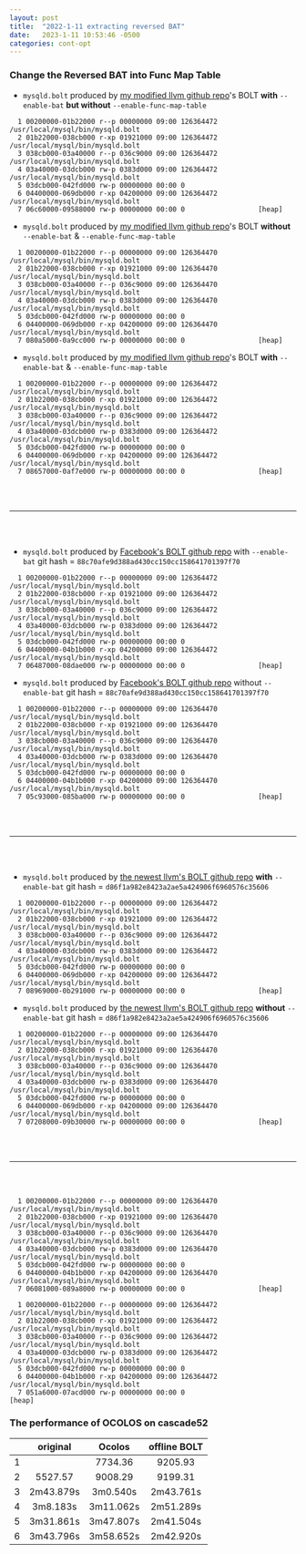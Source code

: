 ```yaml
---
layout: post
title:  "2022-1-11 extracting reversed BAT"
date:   2023-1-11 10:53:46 -0500
categories: cont-opt 
---
```

### Change the Reversed BAT into Func Map Table

- `mysqld.bolt` produced by [my modified llvm github repo](https://github.com/zyuxuan0115/llvm-project)'s BOLT <strong>with</strong> `--enable-bat` <strong>but without</strong> `--enable-func-map-table`
```
  1 00200000-01b22000 r--p 00000000 09:00 126364472          /usr/local/mysql/bin/mysqld.bolt
  2 01b22000-038cb000 r-xp 01921000 09:00 126364472          /usr/local/mysql/bin/mysqld.bolt
  3 038cb000-03a40000 r--p 036c9000 09:00 126364472          /usr/local/mysql/bin/mysqld.bolt
  4 03a40000-03dcb000 rw-p 0383d000 09:00 126364472          /usr/local/mysql/bin/mysqld.bolt
  5 03dcb000-042fd000 rw-p 00000000 00:00 0
  6 04400000-069db000 r-xp 04200000 09:00 126364472          /usr/local/mysql/bin/mysqld.bolt
  7 06c60000-09588000 rw-p 00000000 00:00 0                  [heap]
``` 
- `mysqld.bolt` produced by [my modified llvm github repo](https://github.com/zyuxuan0115/llvm-project)'s BOLT <strong>without</strong> `--enable-bat` & `--enable-func-map-table`
```
  1 00200000-01b22000 r--p 00000000 09:00 126364470          /usr/local/mysql/bin/mysqld.bolt
  2 01b22000-038cb000 r-xp 01921000 09:00 126364470          /usr/local/mysql/bin/mysqld.bolt
  3 038cb000-03a40000 r--p 036c9000 09:00 126364470          /usr/local/mysql/bin/mysqld.bolt
  4 03a40000-03dcb000 rw-p 0383d000 09:00 126364470          /usr/local/mysql/bin/mysqld.bolt
  5 03dcb000-042fd000 rw-p 00000000 00:00 0
  6 04400000-069db000 r-xp 04200000 09:00 126364470          /usr/local/mysql/bin/mysqld.bolt
  7 080a5000-0a9cc000 rw-p 00000000 00:00 0                  [heap]
```
- `mysqld.bolt` produced by [my modified llvm github repo](https://github.com/zyuxuan0115/llvm-project)'s BOLT <strong>with</strong> `--enable-bat` & `--enable-func-map-table`
```
  1 00200000-01b22000 r--p 00000000 09:00 126364472          /usr/local/mysql/bin/mysqld.bolt
  2 01b22000-038cb000 r-xp 01921000 09:00 126364472          /usr/local/mysql/bin/mysqld.bolt
  3 038cb000-03a40000 r--p 036c9000 09:00 126364472          /usr/local/mysql/bin/mysqld.bolt
  4 03a40000-03dcb000 rw-p 0383d000 09:00 126364472          /usr/local/mysql/bin/mysqld.bolt
  5 03dcb000-042fd000 rw-p 00000000 00:00 0
  6 04400000-069db000 r-xp 04200000 09:00 126364472          /usr/local/mysql/bin/mysqld.bolt
  7 08657000-0af7e000 rw-p 00000000 00:00 0                  [heap]
```
<br/><br/>
***
<br/><br/>
- `mysqld.bolt` produced by [Facebook's BOLT github repo](https://github.com/zyuxuan0115/llvm-project) with `--enable-bat` git hash = `88c70afe9d388ad430cc150cc158641701397f70`
```
  1 00200000-01b22000 r--p 00000000 09:00 126364472          /usr/local/mysql/bin/mysqld.bolt
  2 01b22000-038cb000 r-xp 01921000 09:00 126364472          /usr/local/mysql/bin/mysqld.bolt
  3 038cb000-03a40000 r--p 036c9000 09:00 126364472          /usr/local/mysql/bin/mysqld.bolt
  4 03a40000-03dcb000 rw-p 0383d000 09:00 126364472          /usr/local/mysql/bin/mysqld.bolt
  5 03dcb000-042fd000 rw-p 00000000 00:00 0
  6 04400000-04b1b000 r-xp 04200000 09:00 126364472          /usr/local/mysql/bin/mysqld.bolt
  7 06487000-08dae000 rw-p 00000000 00:00 0                  [heap]
```
- `mysqld.bolt` produced by [Facebook's BOLT github repo](https://github.com/zyuxuan0115/llvm-project) without `--enable-bat` git hash = `88c70afe9d388ad430cc150cc158641701397f70`
```
  1 00200000-01b22000 r--p 00000000 09:00 126364470          /usr/local/mysql/bin/mysqld.bolt
  2 01b22000-038cb000 r-xp 01921000 09:00 126364470          /usr/local/mysql/bin/mysqld.bolt
  3 038cb000-03a40000 r--p 036c9000 09:00 126364470          /usr/local/mysql/bin/mysqld.bolt
  4 03a40000-03dcb000 rw-p 0383d000 09:00 126364470          /usr/local/mysql/bin/mysqld.bolt
  5 03dcb000-042fd000 rw-p 00000000 00:00 0
  6 04400000-04b1b000 r-xp 04200000 09:00 126364470          /usr/local/mysql/bin/mysqld.bolt
  7 05c93000-085ba000 rw-p 00000000 00:00 0                  [heap]
```
<br/><br/>
***
<br/><br/>
- `mysqld.bolt` produced by [the newest llvm's BOLT github repo](https://github.com/llvm/llvm-project) <strong>with</strong> `--enable-bat` git hash = `d86f1a982e8423a2ae5a424906f6960576c35606`
```
  1 00200000-01b22000 r--p 00000000 09:00 126364472          /usr/local/mysql/bin/mysqld.bolt
  2 01b22000-038cb000 r-xp 01921000 09:00 126364472          /usr/local/mysql/bin/mysqld.bolt
  3 038cb000-03a40000 r--p 036c9000 09:00 126364472          /usr/local/mysql/bin/mysqld.bolt
  4 03a40000-03dcb000 rw-p 0383d000 09:00 126364472          /usr/local/mysql/bin/mysqld.bolt
  5 03dcb000-042fd000 rw-p 00000000 00:00 0
  6 04400000-069db000 r-xp 04200000 09:00 126364472          /usr/local/mysql/bin/mysqld.bolt
  7 08969000-0b291000 rw-p 00000000 00:00 0                  [heap]
```
- `mysqld.bolt` produced by [the newest llvm's BOLT github repo](https://github.com/llvm/llvm-project) <strong>without</strong> `--enable-bat` git hash = `d86f1a982e8423a2ae5a424906f6960576c35606`
```
  1 00200000-01b22000 r--p 00000000 09:00 126364470          /usr/local/mysql/bin/mysqld.bolt
  2 01b22000-038cb000 r-xp 01921000 09:00 126364470          /usr/local/mysql/bin/mysqld.bolt
  3 038cb000-03a40000 r--p 036c9000 09:00 126364470          /usr/local/mysql/bin/mysqld.bolt
  4 03a40000-03dcb000 rw-p 0383d000 09:00 126364470          /usr/local/mysql/bin/mysqld.bolt
  5 03dcb000-042fd000 rw-p 00000000 00:00 0
  6 04400000-069db000 r-xp 04200000 09:00 126364470          /usr/local/mysql/bin/mysqld.bolt
  7 07208000-09b30000 rw-p 00000000 00:00 0                  [heap]
```
<br/><br/>
***
<br/><br/>

```
  1 00200000-01b22000 r--p 00000000 09:00 126364470          /usr/local/mysql/bin/mysqld.bolt
  2 01b22000-038cb000 r-xp 01921000 09:00 126364470          /usr/local/mysql/bin/mysqld.bolt
  3 038cb000-03a40000 r--p 036c9000 09:00 126364470          /usr/local/mysql/bin/mysqld.bolt
  4 03a40000-03dcb000 rw-p 0383d000 09:00 126364470          /usr/local/mysql/bin/mysqld.bolt
  5 03dcb000-042fd000 rw-p 00000000 00:00 0
  6 04400000-04b1b000 r-xp 04200000 09:00 126364470          /usr/local/mysql/bin/mysqld.bolt
  7 06081000-089a8000 rw-p 00000000 00:00 0                  [heap]
```

```
  1 00200000-01b22000 r--p 00000000 09:00 126364472                          /usr/local/mysql/bin/mysqld.bolt
  2 01b22000-038cb000 r-xp 01921000 09:00 126364472                          /usr/local/mysql/bin/mysqld.bolt
  3 038cb000-03a40000 r--p 036c9000 09:00 126364472                          /usr/local/mysql/bin/mysqld.bolt
  4 03a40000-03dcb000 rw-p 0383d000 09:00 126364472                          /usr/local/mysql/bin/mysqld.bolt
  5 03dcb000-042fd000 rw-p 00000000 00:00 0
  6 04400000-04b1b000 r-xp 04200000 09:00 126364472                          /usr/local/mysql/bin/mysqld.bolt
  7 051a6000-07acd000 rw-p 00000000 00:00 0                                  [heap]
```

### The performance of OCOLOS on cascade52
|   | original | Ocolos | offline BOLT | 
| :----: |:----:|   :----:| :----: | 
| 1 | | 7734.36 | 9205.93 | 
| 2 | 5527.57 | 9008.29 | 9199.31 |
| 3 | 2m43.879s | 3m0.540s | 2m43.761s |
| 4 | 3m8.183s | 3m11.062s | 2m51.289s |
| 5 | 3m31.861s | 3m47.807s | 2m41.504s |
| 6 | 3m43.796s | 3m58.652s | 2m42.920s |